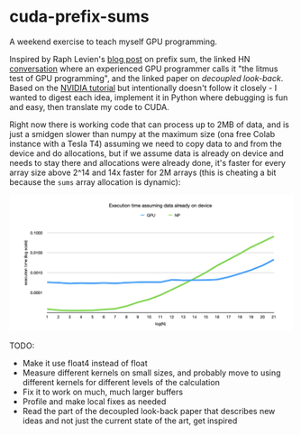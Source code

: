 # cuda-prefix-sums

A weekend exercise to teach myself GPU programming.

Inspired by Raph Levien's [blog post](https://raphlinus.github.io/gpu/2020/04/30/prefix-sum.html) on prefix sum, the linked HN [conversation](https://news.ycombinator.com/item?id=22902274) where an experienced GPU programmer calls it "the litmus test of GPU programming", and the linked paper on _decoupled look-back_. Based on the [NVIDIA tutorial](https://www.eecs.umich.edu/courses/eecs570/hw/parprefix.pdf) but intentionally doesn't follow it closely - I wanted to digest each idea, implement it in Python where debugging is fun and easy, then translate my code to CUDA.

Right now there is working code that can process up to 2MB of data, and is just a smidgen slower than numpy at the maximum size (ona free Colab instance with a Tesla T4) assuming we need to copy data to and from the device and do allocations, but if we assume data is already on device and needs to stay there and allocations were already done, it's faster for every array size above 2^14 and 14x faster for 2M arrays (this is cheating a bit because the `sums` array allocation is dynamic):

![](perfchart.png)

TODO:
- Make it use float4 instead of float
- Measure different kernels on small sizes, and probably move to using different kernels for different levels of the calculation
- Fix it to work on much, much larger buffers
- Profile and make local fixes as needed
- Read the part of the decoupled look-back paper that describes new ideas and not just the current state of the art, get inspired